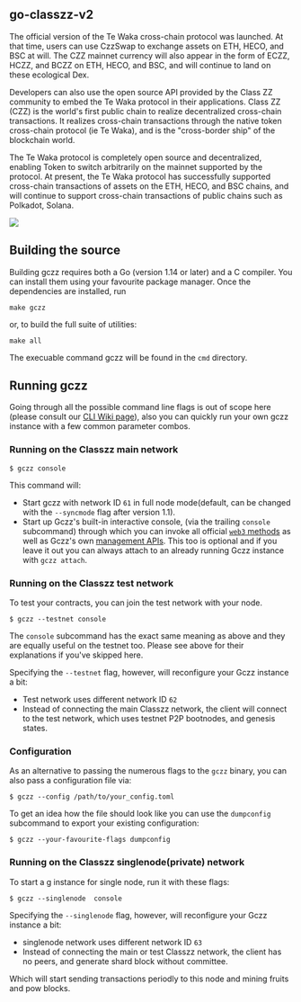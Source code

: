 ## go-classzz-v2

The official version of the Te Waka cross-chain protocol was launched. At that time, users can use CzzSwap to exchange assets on ETH, HECO, and BSC at will. The CZZ mainnet currency will also appear in the form of ECZZ, HCZZ, and BCZZ on ETH, HECO, and BSC, and will continue to land on these ecological Dex.

Developers can also use the open source API provided by the Class ZZ community to embed the Te Waka protocol in their applications. Class ZZ (CZZ) is the world's first public chain to realize decentralized cross-chain transactions. It realizes cross-chain transactions through the native token cross-chain protocol (ie Te Waka), and is the "cross-border ship" of the blockchain world.

The Te Waka protocol is completely open source and decentralized, enabling Token to switch arbitrarily on the mainnet supported by the protocol. At present, the Te Waka protocol has successfully supported cross-chain transactions of assets on the ETH, HECO, and BSC chains, and will continue to support cross-chain transactions of public chains such as Polkadot, Solana.

<a href="https://github.com/classzz/go-classzz-v2/blob/master/COPYING"><img src="https://img.shields.io/badge/license-GPL%20%20Czzchain-lightgrey.svg"></a>

## Building the source

Building gczz requires both a Go (version 1.14 or later) and a C compiler.
You can install them using your favourite package manager.
Once the dependencies are installed, run

    make gczz

or, to build the full suite of utilities:

    make all

The execuable command gczz will be found in the `cmd` directory.

## Running gczz

Going through all the possible command line flags is out of scope here (please consult our
[CLI Wiki page](https://github.com/classzz/go-classzz-v2/wiki/Command-Line-Options)), 
also you can quickly run your own gczz instance with a few common parameter combos.

### Running on the Classzz main network

```
$ gczz console
```

This command will:

 * Start gczz with network ID `61` in full node mode(default, can be changed with the `--syncmode` flag after version 1.1).
 * Start up Gczz's built-in interactive console,
   (via the trailing `console` subcommand) through which you can invoke all official [`web3` methods](https://github.com/classzz/go-classzz-v2/wiki/RPC-API)
   as well as Gczz's own [management APIs](https://github.com/classzz/go-classzz-v2/wiki/Management-API).
   This too is optional and if you leave it out you can always attach to an already running Gczz instance
   with `gczz attach`.


### Running on the Classzz test network

To test your contracts, you can join the test network with your node.

```
$ gczz --testnet console
```

The `console` subcommand has the exact same meaning as above and they are equally useful on the
testnet too. Please see above for their explanations if you've skipped here.

Specifying the `--testnet` flag, however, will reconfigure your Gczz instance a bit:

 * Test network uses different network ID `62`
 * Instead of connecting the main Classzz network, the client will connect to the test network, which uses testnet P2P bootnodes,  and genesis states.


### Configuration

As an alternative to passing the numerous flags to the `gczz` binary, you can also pass a configuration file via:

```
$ gczz --config /path/to/your_config.toml
```

To get an idea how the file should look like you can use the `dumpconfig` subcommand to export your existing configuration:

```
$ gczz --your-favourite-flags dumpconfig
```


### Running on the Classzz singlenode(private) network

To start a g
instance for single node,  run it with these flags:

```
$ gczz --singlenode  console
```

Specifying the `--singlenode` flag, however, will reconfigure your Gczz instance a bit:

 * singlenode network uses different network ID `63`
 * Instead of connecting the main or test Classzz network, the client has no peers, and generate shard block without committee.

Which will start sending transactions periodly to this node and mining fruits and pow blocks.
